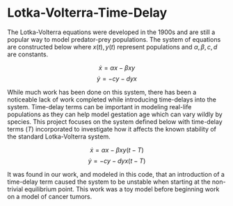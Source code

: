 # Lotka-Volterra-Time-Delay
The Lotka-Volterra equations were developed in the 1900s and are still a popular way to model predator-prey populations. The system of equations are constructed below where $x(t),y(t)$ represent populations and $\alpha, \beta, c, d$ are constants.

$$
\dot{x} = \alpha x - \beta xy
$$
$$
\dot{y} = -cy -dyx
$$

While much work has been done on this system, there has been a noticeable lack of work completed while introducing time-delays into the system. Time-delay terms can be important in modeling real-life populations as they can help model gestation age which can vary wildly by species. This project focuses on the system defined below with time-delay terms ($T$) incorporated to investigate how it affects the known stability of the standard Lotka-Volterra system.

$$
\dot{x} = \alpha x - \beta xy(t-T)
$$
$$
\dot{y} = -cy -dyx(t-T)
$$

It was found in our work, and modeled in this code, that an introduction of a time-delay term caused the system to be unstable when starting at the non-trivial equilibrium point. This work was a toy model before beginning work on a model of cancer tumors.
